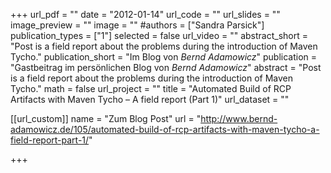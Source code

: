 +++
url_pdf = ""
date = "2012-01-14"
url_code = ""
url_slides = ""
image_preview = ""
image = ""
#authors = ["Sandra Parsick"]
publication_types = ["1"]
selected = false
url_video = ""
abstract_short = "Post is a field report about the problems during the introduction of Maven Tycho."
publication_short = "Im Blog von *Bernd Adamowicz*"
publication = "Gastbeitrag im persönlichen Blog von *Bernd Adamowicz*"
abstract = "Post is a field report about the problems during the introduction of Maven Tycho."
math = false
url_project = ""
title = "Automated Build of RCP Artifacts with Maven Tycho – A field report (Part 1)"
url_dataset = ""

[[url_custom]]
name = "Zum Blog Post"
url = "http://www.bernd-adamowicz.de/105/automated-build-of-rcp-artifacts-with-maven-tycho-a-field-report-part-1/"

+++

